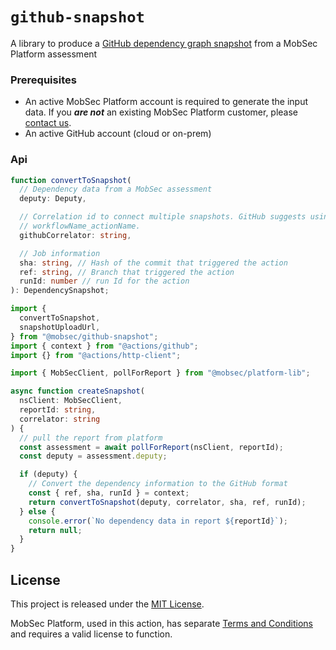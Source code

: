 # `github-snapshot`

A library to produce a [GitHub dependency graph snapshot](https://docs.github.com/en/rest/dependency-graph/dependency-submission) from a MobSec Platform assessment

### Prerequisites

- An active MobSec Platform account is required to generate the input data. If you **_are not_** an existing MobSec Platform customer, please [contact us](https://info.khulnasoft.com/github-request).
- An active GitHub account (cloud or on-prem)

### Api

```typescript
function convertToSnapshot(
  // Dependency data from a MobSec assessment
  deputy: Deputy,

  // Correlation id to connect multiple snapshots. GitHub suggests using
  // workflowName_actionName.
  githubCorrelator: string,

  // Job information
  sha: string, // Hash of the commit that triggered the action
  ref: string, // Branch that triggered the action
  runId: number // run Id for the action
): DependencySnapshot;
```

```typescript
import {
  convertToSnapshot,
  snapshotUploadUrl,
} from "@mobsec/github-snapshot";
import { context } from "@actions/github";
import {} from "@actions/http-client";

import { MobSecClient, pollForReport } from "@mobsec/platform-lib";

async function createSnapshot(
  nsClient: MobSecClient,
  reportId: string,
  correlator: string
) {
  // pull the report from platform
  const assessment = await pollForReport(nsClient, reportId);
  const deputy = assessment.deputy;

  if (deputy) {
    // Convert the dependency information to the GitHub format
    const { ref, sha, runId } = context;
    return convertToSnapshot(deputy, correlator, sha, ref, runId);
  } else {
    console.error(`No dependency data in report ${reportId}`);
    return null;
  }
}
```

## License

This project is released under the [MIT License](https://mit-license.org/).

MobSec Platform, used in this action, has separate [Terms and Conditions](https://www.khulnasoft.com/terms-and-conditions/) and requires a valid license to function.
